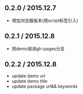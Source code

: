 ## 0.2.0 / 2015.12.7 ##
* 增加浏览器版本(用script标签引入)

## 0.2.1 / 2015.12.8
* 把demo放进gh-pages分支

## 0.2.2 / 2015.12.8
* update demo url
* update demo title
* update package url&& keywords